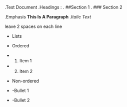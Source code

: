 .Test Document
.Headings :
. ##Section 1
. ### Section 2

.Emphasis
**This Is A Paragraph**
._Italic Text_

leave 2 spaces on each line  
- Lists  
- Ordered   
- 1. Item 1
- 2. Item 2

- Non-ordered  
- -Bullet 1
- -Bullet 2
